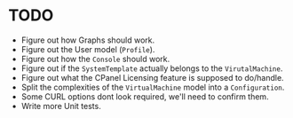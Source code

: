 TODO
====

* Figure out how Graphs should work.
* Figure out the User model (`Profile`).
* Figure out how the `Console` should work.
* Figure out if the `SystemTemplate` actually belongs to the `VirutalMachine`.
* Figure out what the CPanel Licensing feature is supposed to do/handle.
* Split the complexities of the `VirtualMachine` model into a `Configuration`.
* Some CURL options dont look required, we'll need to confirm them.
* Write more Unit tests.